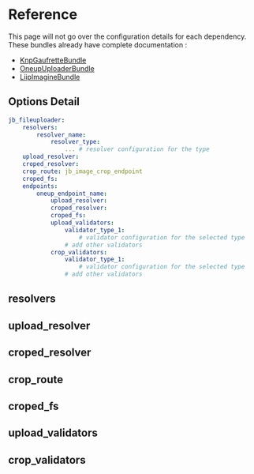 Reference
=========

This page will not go over the configuration details for each dependency. These bundles already have complete documentation :
* [KnpGaufretteBundle](https://github.com/KnpLabs/KnpGaufretteBundle)
* [OneupUploaderBundle](https://github.com/1up-lab/OneupUploaderBundle/blob/88ae15b1a4e51f0df78394697e7f01bb36e6789d/Resources/doc/index.md)
* [LiipImagineBundle](https://github.com/liip/LiipImagineBundle)

Options Detail
--------------

``` yml
jb_fileuploader:
    resolvers:
        resolver_name:
            resolver_type:
                ... # resolver configuration for the type
    upload_resolver:
    croped_resolver:
    crop_route: jb_image_crop_endpoint
    croped_fs:
    endpoints:
        oneup_endpoint_name:
            upload_resolver:
            croped_resolver:
            croped_fs:
            upload_validators:
                validator_type_1:
                    # validator configuration for the selected type
                # add other validators
            crop_validators:
                validator_type_1:
                    # validator configuration for the selected type
                # add other validators
```

resolvers
---------


upload_resolver
---------------


croped_resolver
---------------


crop_route
----------


croped_fs
---------


upload_validators
-----------------


crop_validators
---------------

